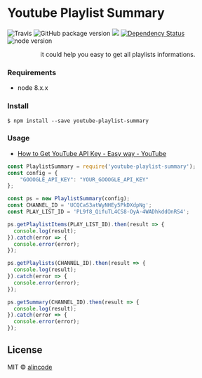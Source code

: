 # Youtube Playlist Summary

![Travis](https://img.shields.io/travis/alincode/youtube-playlist-summary.svg)
![GitHub package version](https://img.shields.io/github/package-json/v/alincode/youtube-playlist-summary.svg)
[![](https://img.shields.io/badge/license-MIT-blue.svg)](LICENSE)
[![Dependency Status](https://img.shields.io/david/alincode/youtube-playlist-summary.svg?style=flat)](https://david-dm.org/alincode/youtube-playlist-summary)
![node version](https://img.shields.io/node/v/youtube-playlist-summary.svg)
<!-- ![npm downloads](https://img.shields.io/npm/dm/youtube-playlist-summary.svg) -->

<p align="center">
it could help you easy to get all playlists informations.
</p>

### Requirements

* node 8.x.x
### Install

```
$ npm install --save youtube-playlist-summary
```

### Usage

* [How to Get YouTube API Key - Easy way - YouTube](https://www.youtube.com/watch?v=_U_VS12uu-o)

```js
const PlaylistSummary = require('youtube-playlist-summary');
const config = {
    "GOOOGLE_API_KEY": "YOUR_GOOOGLE_API_KEY"
};

const ps = new PlaylistSummary(config);
const CHANNEL_ID = 'UCQCaS3atWyNHEy5PkDXdpNg';
const PLAY_LIST_ID = 'PL9f8_QifuTL4CS8-OyA-4WADhkddOnRS4';

ps.getPlaylistItems(PLAY_LIST_ID).then(result => {
  console.log(result);
}).catch(error => {
  console.error(error);
});

ps.getPlaylists(CHANNEL_ID).then(result => {
  console.log(result);
}).catch(error => {
  console.error(error);
});

ps.getSummary(CHANNEL_ID).then(result => {
  console.log(result);
}).catch(error => {
  console.error(error);
});
```

## License

MIT © [alincode](https://github.com/alincode/youtube-playlist-summary)